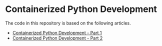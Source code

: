 # Containerized Python Development

The code in this repository is based on the following articles.

- [Containerized Python Development - Part 1](https://www.docker.com/blog/containerized-python-development-part-1/)
- [Containerized Python Development - Part 2](https://www.docker.com/blog/containerized-python-development-part-2/)
